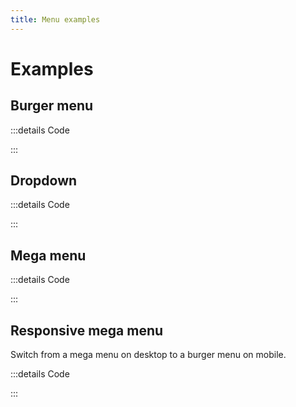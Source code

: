 ```yaml
---
title: Menu examples
---
```


# Examples

## Burger menu

<PreviewIframe src="./stories/burger/story.html" />

:::details Code

<SimpleTabs :items="['app.twig', 'app.js', 'Menu.js', 'MenuList.js']">
  <template #content-1>

<<< ./stories/burger/app.twig

  </template>
  <template #content-2>

<<< ./stories/burger/app.js

  </template>
  <template #content-3>

<<< ./stories/burger/Menu.js

  </template>
  <template #content-4>

<<< ./stories/burger/MenuList.js

  </template>
</SimpleTabs>

:::

## Dropdown

<PreviewIframe src="./stories/dropdown/story.html" />

:::details Code

<SimpleTabs :items="['app.twig', 'app.js']">
  <template #content-1>

<<< ./stories/dropdown/app.twig

  </template>
  <template #content-2>

<<< ./stories/dropdown/app.js

  </template>
</SimpleTabs>

:::

## Mega menu

<PreviewIframe src="./stories/mega-menu/story.html" />

:::details Code

<SimpleTabs :items="['app.twig', 'app.js']">
  <template #content-1>

<<< ./stories/mega-menu/app.twig

  </template>
  <template #content-2>

<<< ./stories/mega-menu/app.js

  </template>
</SimpleTabs>

:::

## Responsive mega menu

Switch from a mega menu on desktop to a burger menu on mobile.

<PreviewIframe src="./stories/mega-menu-responsive/story.html" />

:::details Code

<SimpleTabs :items="['app.twig', 'app.js', 'Menu.js']">
  <template #content-1>

<<< ./stories/mega-menu-responsive/app.twig

  </template>
  <template #content-2>

<<< ./stories/mega-menu-responsive/app.js

  </template>
  <template #content-3>

<<< ./stories/mega-menu-responsive/Menu.js

  </template>
</SimpleTabs>

:::
